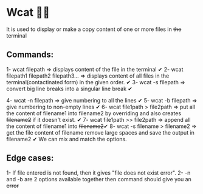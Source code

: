 
# Wcat 🚀🚀 

It is used to display or make a copy content of one or more files in ~~the~~ terminal 

## Commands:
1- wcat filepath => displays content of the file in the terminal ✔
2- wcat filepath1 filepath2 filepath3... => displays content of all files in the terminal(contactinated form) in the given order. ✔
3- wcat -s filepath => convert big line breaks into a singular line break ✔

4- wcat -n filepath => give numbering to all the lines  ✔
5- wcat -b filepath => give numbering to non-empty lines  ✔
6- wcat file1path > file2path => put all the content of filename1 into filename2 by overriding and also creates ~~filename2~~ if it doesn't exist. ✔
7- wcat file1path >> file2path => append all the content of filename1 into ~~filename2~~✔
8- wcat -s filename > filename2 => get the file content of filename remove large spaces and save the output in filename2 ✔
We can mix and match the options.

## Edge cases:

1- If file entered is not found, then it gives "file does not exist error".
2- -n and -b are 2 options available together then command should give you an ~~error~~